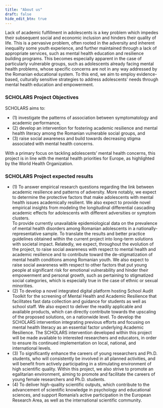 ```yaml
---
title: "About us"
draft: false
hide_edit_btn: true
---
```


Lack of academic fulfillment in adolescents is a key problem which impedes their subsequent social and economic inclusion and hinders their quality of life. This is a pervasive problem, often rooted in the adversity and inherent inequality some youth experience, and further maintained through a lack of appropriate services, such as mental health education and resilience building programs. This becomes especially apparent in the case of particularly vulnerable groups, such as adolescents already facing mental health problems, whose specific concerns are not in any way addressed by the Romanian educational system. To this end, we aim to employ evidence-based, culturally sensitive strategies to address adolescents’ needs through mental health education and empowerment.

### SCHOLARS Project Objectives

SCHOLARS aims to: 
- (1) investigate the patterns of association between symptomatology and academic performance, 
- (2) develop an intervention for fostering academic resilience and mental health literacy among the Romanian vulnerable social groups, and 
- (3) raise social awareness and build towards decreasing stigma associated with mental health concerns.

With a primary focus on tackling adolescents’ mental health concerns, this project is in line with the mental health priorities for Europe, as highlighted by the World Health Organization.

### SCHOLARS Project expected results

- (1) To answer empirical research questions regarding the link between academic resilience and patterns of adversity. More notably, we expect to determine the protective factors that make adolescents with mental health issues academically resilient. We also expect to provide novel empirical insights from modeling the longitudinal differential cascading academic effects for adolescents with different adversities or symptom clusters.  
To provide currently unavailable epidemiological data on the prevalence of mental health disorders among Romanian adolescents in a nationally-representative sample.
To translate the results and better practice guidelines obtained within the current project into long-term solutions with societal impact. Relatedly, we expect, throughout the evolution of the project, to raise social awareness with respect to mental health and academic resilience and to contribute toward the de-stigmatization of mental health conditions among Romanian youth. We also expect to raise social awareness with respect to other factors that put young people at significant risk for emotional vulnerability and hinder their empowerment and personal growth, such as pertaining to stigmatized social categories, which is especially true in the case of ethnic or sexual minorities. 
- (2)  To develop a novel integrated digital platform hosting School Audit Toolkit for the screening of Mental Health and Academic Resilience that facilitates fast data collection and guidance for students as well as school staff. We also expect to deliver the readily applicable and available products, which can directly contribute towards the upscaling of the proposed solutions, on a nationwide level. 
To develop the SCHOLARS intervention integrating previous efforts and focusing on mental health literacy as an essential factor underlying Academic Resilience. The SCHOLARS intervention developed within this project will be made available to interested researchers and educators, in order to ensure its continued implementation on local, national, and international levels.
- (3) To significantly enhance the careers of young researchers and Ph.D. students, who will consistently be involved in all planned activities, and will benefit from actively participating in a stimulating environment of high scientific quality. Within this project, we also strive to promote an egalitarian environment, aiming to promote and facilitate the careers of young female researchers and Ph.D. students.
- (4) To deliver high-quality scientific outputs, which contribute to the advancement of scientific knowledge in psychology and educational sciences, and support Romania’s active participation in the European Research Area, as well as the international scientific community.


